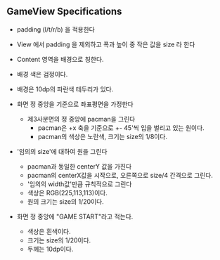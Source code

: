 
## GameView Specifications


* padding (l/t/r/b) 을 적용한다
* View 에서 padding 을 제외하고 폭과 높이 중 작은 값을 size 라 한다
* Content 영역을 배경으로 칭한다.
* 배경 색은 검정이다.
* 배경은 10dp의 파란색 테두리가 있다.
* 화면 정 중앙을 기준으로 좌표평면을 가정한다
    * 제3사분면의 정 중앙에 pacman을 그린다
        * pacman은 +x 축을 기준으로 +- 45'씩 입을 벌리고 있는 원이다.
        * pacman의 색상은 노란색, 크기는 size의 1/8이다.
        

* '임의의 size'에 대하여 원을 그린다
    * pacman과 동일한 centerY 값을 가진다
    * pacman의 centerX값을 시작으로, 오른쪽으로 size/4 간격으로 그린다.
    * '임의의 width값'만큼 규칙적으로 그린다
    * 색상은 RGB(225,113,113)이다.
    * 원의 크기는 size의 1/20이다.
    
    
* 화면 정 중앙에 "GAME START"라고 적는다.
    * 색상은 흰색이다.
    * 크기는 size의 1/20이다.
    * 두께는 10dp이다.
 

